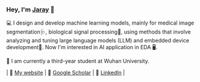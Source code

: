 ### Hey, I'm [Jaray](https://skylanding.github.io) 👋

💻 I design and develop machine learning models, mainly for medical image segmentation🩺, biological signal processing🧬, using methods that involve analyzing and tuning large language models (LLM) and embedded device development🤖. Now I'm interested in AI application in EDA 🖥. 

🌱 I am currently a third-year student at Wuhan University.

| 🪪 [My website](https://skylanding.github.io) | 📜 [Google Scholar](https://scholar.google.com/citations?user=Mmbvwu0AAAAJ) | 🤝 [LinkedIn](https://www.linkedin.com/in/yu-li-a089a6282/) |

